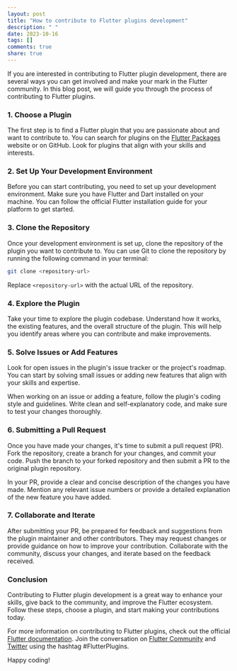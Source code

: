 ```yaml
---
layout: post
title: "How to contribute to Flutter plugins development"
description: " "
date: 2023-10-16
tags: []
comments: true
share: true
---
```


If you are interested in contributing to Flutter plugin development, there are several ways you can get involved and make your mark in the Flutter community. In this blog post, we will guide you through the process of contributing to Flutter plugins.

### 1. Choose a Plugin

The first step is to find a Flutter plugin that you are passionate about and want to contribute to. You can search for plugins on the [Flutter Packages](https://pub.dev/flutter) website or on GitHub. Look for plugins that align with your skills and interests.

### 2. Set Up Your Development Environment

Before you can start contributing, you need to set up your development environment. Make sure you have Flutter and Dart installed on your machine. You can follow the official Flutter installation guide for your platform to get started.

### 3. Clone the Repository

Once your development environment is set up, clone the repository of the plugin you want to contribute to. You can use Git to clone the repository by running the following command in your terminal:

```bash
git clone <repository-url>
```

Replace `<repository-url>` with the actual URL of the repository.

### 4. Explore the Plugin

Take your time to explore the plugin codebase. Understand how it works, the existing features, and the overall structure of the plugin. This will help you identify areas where you can contribute and make improvements.

### 5. Solve Issues or Add Features

Look for open issues in the plugin's issue tracker or the project's roadmap. You can start by solving small issues or adding new features that align with your skills and expertise. 

When working on an issue or adding a feature, follow the plugin's coding style and guidelines. Write clean and self-explanatory code, and make sure to test your changes thoroughly.

### 6. Submitting a Pull Request

Once you have made your changes, it's time to submit a pull request (PR). Fork the repository, create a branch for your changes, and commit your code. Push the branch to your forked repository and then submit a PR to the original plugin repository.

In your PR, provide a clear and concise description of the changes you have made. Mention any relevant issue numbers or provide a detailed explanation of the new feature you have added. 

### 7. Collaborate and Iterate

After submitting your PR, be prepared for feedback and suggestions from the plugin maintainer and other contributors. They may request changes or provide guidance on how to improve your contribution. Collaborate with the community, discuss your changes, and iterate based on the feedback received.

### Conclusion

Contributing to Flutter plugin development is a great way to enhance your skills, give back to the community, and improve the Flutter ecosystem. Follow these steps, choose a plugin, and start making your contributions today.

For more information on contributing to Flutter plugins, check out the official [Flutter documentation](https://flutter.dev/docs/development/packages-and-plugins/developing-packages). Join the conversation on [Flutter Community](https://flutter.dev/community) and [Twitter](https://twitter.com/flutterdev) using the hashtag #FlutterPlugins.

Happy coding!